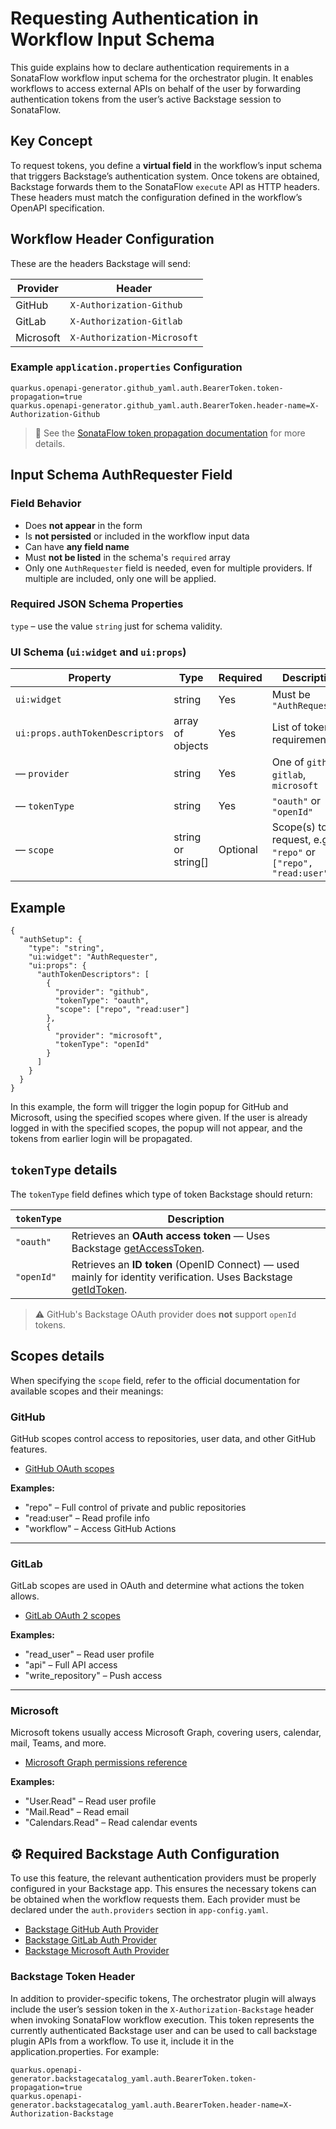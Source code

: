 # Requesting Authentication in Workflow Input Schema

This guide explains how to declare authentication requirements in a SonataFlow workflow input schema for the orchestrator plugin. It enables workflows to access external APIs on behalf of the user by forwarding authentication tokens from the user’s active Backstage session to SonataFlow.

## Key Concept

To request tokens, you define a **virtual field** in the workflow’s input schema that triggers Backstage’s authentication system. Once tokens are obtained, Backstage forwards them to the SonataFlow `execute` API as HTTP headers. These headers must match the configuration defined in the workflow’s OpenAPI specification.

## Workflow Header Configuration

These are the headers Backstage will send:

| Provider  | Header                      |
| --------- | --------------------------- |
| GitHub    | `X-Authorization-Github`    |
| GitLab    | `X-Authorization-Gitlab`    |
| Microsoft | `X-Authorization-Microsoft` |

### Example `application.properties` Configuration

```
quarkus.openapi-generator.github_yaml.auth.BearerToken.token-propagation=true
quarkus.openapi-generator.github_yaml.auth.BearerToken.header-name=X-Authorization-Github
```

> 🔗 See the [SonataFlow token propagation documentation](https://www.rhdhorchestrator.io/main/docs/serverless-workflows/configuration/token-propagation/) for more details.

## Input Schema AuthRequester Field

### Field Behavior

- Does **not appear** in the form
- Is **not persisted** or included in the workflow input data
- Can have **any field name**
- Must **not be listed** in the schema's `required` array
- Only one `AuthRequester` field is needed, even for multiple providers. If multiple are included, only one will be applied.

### Required JSON Schema Properties

`type` – use the value `string` just for schema validity.

### UI Schema (`ui:widget` and `ui:props`)

| Property                        | Type               | Required | Description                                                    |
| ------------------------------- | ------------------ | -------- | -------------------------------------------------------------- |
| `ui:widget`                     | string             | Yes      | Must be `"AuthRequester"`                                      |
| `ui:props.authTokenDescriptors` | array of objects   | Yes      | List of token requirements                                     |
| — `provider`                    | string             | Yes      | One of `github`, `gitlab`, `microsoft`                         |
| — `tokenType`                   | string             | Yes      | `"oauth"` or `"openId"`                                        |
| — `scope`                       | string or string[] | Optional | Scope(s) to request, e.g., `"repo"` or `["repo", "read:user"]` |

## Example

```
{
  "authSetup": {
    "type": "string",
    "ui:widget": "AuthRequester",
    "ui:props": {
      "authTokenDescriptors": [
        {
          "provider": "github",
          "tokenType": "oauth",
          "scope": ["repo", "read:user"]
        },
        {
          "provider": "microsoft",
          "tokenType": "openId"
        }
      ]
    }
  }
}
```

In this example, the form will trigger the login popup for GitHub and Microsoft, using the specified scopes where given. If the user is already logged in with the specified scopes, the popup will not appear, and the tokens from earlier login will be propagated.

## `tokenType` details

The `tokenType` field defines which type of token Backstage should return:

| `tokenType` | Description                                                                                                                                                                           |
| ----------- | ------------------------------------------------------------------------------------------------------------------------------------------------------------------------------------- |
| `"oauth"`   | Retrieves an **OAuth access token** — Uses Backstage [getAccessToken](https://backstage.io/docs/reference/core-app-api.oauth2.getaccesstoken/).                                       |
| `"openId"`  | Retrieves an **ID token** (OpenID Connect) — used mainly for identity verification. Uses Backstage [getIdToken](https://backstage.io/docs/reference/core-app-api.oauth2.getidtoken/). |

> ⚠️ GitHub's Backstage OAuth provider does **not** support `openId` tokens.

## Scopes details

When specifying the `scope` field, refer to the official documentation for available scopes and their meanings:

### GitHub

GitHub scopes control access to repositories, user data, and other GitHub features.

- [GitHub OAuth scopes](https://docs.github.com/en/apps/oauth-apps/building-oauth-apps/scopes-for-oauth-apps)

**Examples:**

- "repo" – Full control of private and public repositories
- "read:user" – Read profile info
- "workflow" – Access GitHub Actions

---

### GitLab

GitLab scopes are used in OAuth and determine what actions the token allows.

- [GitLab OAuth 2 scopes](https://docs.gitlab.com/integration/oauth_provider/#view-all-authorized-applications)

**Examples:**

- "read_user" – Read user profile
- "api" – Full API access
- "write_repository" – Push access

---

### Microsoft

Microsoft tokens usually access Microsoft Graph, covering users, calendar, mail, Teams, and more.

- [Microsoft Graph permissions reference](https://learn.microsoft.com/en-us/graph/permissions-reference)

**Examples:**

- "User.Read" – Read user profile
- "Mail.Read" – Read email
- "Calendars.Read" – Read calendar events

## ⚙️ Required Backstage Auth Configuration

To use this feature, the relevant authentication providers must be properly configured in your Backstage app. This ensures the necessary tokens can be obtained when the workflow requests them. Each provider must be declared under the `auth.providers` section in `app-config.yaml`.

- [Backstage GitHub Auth Provider](https://backstage.io/docs/auth/github/provider)
- [Backstage GitLab Auth Provider](https://backstage.io/docs/auth/gitlab/provider)
- [Backstage Microsoft Auth Provider](https://backstage.io/docs/auth/microsoft/provider)

### Backstage Token Header

In addition to provider-specific tokens, The orchestrator plugin will always include the user’s session token in the `X-Authorization-Backstage` header when invoking SonataFlow workflow execution. This token represents the currently authenticated Backstage user and can be used to call backstage plugin APIs from a workflow.
To use it, include it in the application.properties. For example:

```
quarkus.openapi-generator.backstagecatalog_yaml.auth.BearerToken.token-propagation=true
quarkus.openapi-generator.backstagecatalog_yaml.auth.BearerToken.header-name=X-Authorization-Backstage
```
